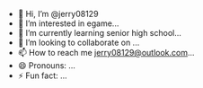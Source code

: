 - 👋 Hi, I’m @jerry08129
- 👀 I’m interested in egame...
- 🌱 I’m currently learning senior high school...
- 💞️ I’m looking to collaborate on ...
- 📫 How to reach me jerry08129@outlook.com...
- 😄 Pronouns: ...
- ⚡ Fun fact: ...

<!---
jerry08129/jerry08129 is a ✨ special ✨ repository because its `README.md` (this file) appears on your GitHub profile.
You can click the Preview link to take a look at your changes.
--->
